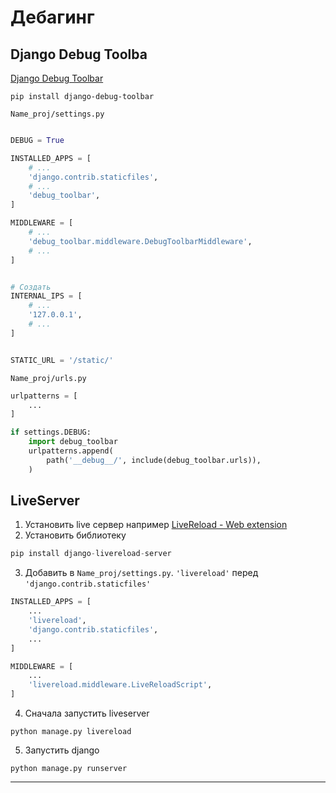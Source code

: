 # Дебагинг

## Django Debug Toolba

[Django Debug Toolbar](https://django-debug-toolbar.readthedocs.io/en/latest/)

```bush
pip install django-debug-toolbar
```

`Name_proj/settings.py`

```python

DEBUG = True

INSTALLED_APPS = [
    # ...
    'django.contrib.staticfiles',
    # ...
    'debug_toolbar',
]

MIDDLEWARE = [
    # ...
    'debug_toolbar.middleware.DebugToolbarMiddleware',
    # ...
]


# Создать
INTERNAL_IPS = [
    # ...
    '127.0.0.1',
    # ...
]


STATIC_URL = '/static/'
```

`Name_proj/urls.py`

```python
urlpatterns = [
	...
]

if settings.DEBUG:
	import debug_toolbar
	urlpatterns.append(
		path('__debug__/', include(debug_toolbar.urls)),
	)
```

## LiveServer

1.  Установить live сервер например [LiveReload - Web extension](https://addons.mozilla.org/ru/firefox/addon/livereload-web-extension/)
2.  Установить библиотеку

```python
pip install django-livereload-server
```

3. Добавить в `Name_proj/settings.py`. `'livereload'` перед `'django.contrib.staticfiles'`

```python
INSTALLED_APPS = [
	...
	'livereload',
	'django.contrib.staticfiles',
	...
]

MIDDLEWARE = [
	...
	'livereload.middleware.LiveReloadScript',
]
```

4. Сначала запустить liveserver

```bush
python manage.py livereload
```

5. Запустить django

```bush
python manage.py runserver
```

---